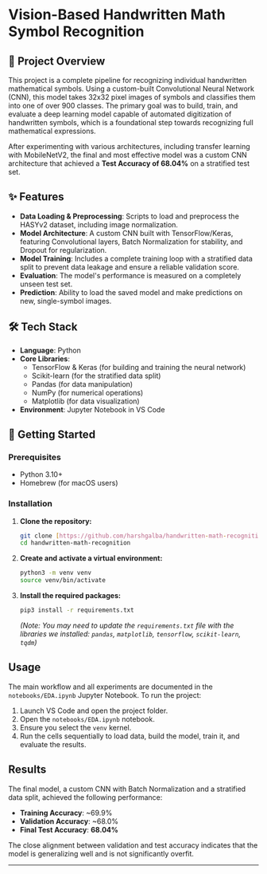 # Vision-Based Handwritten Math Symbol Recognition

## 📖 Project Overview

This project is a complete pipeline for recognizing individual handwritten mathematical symbols. Using a custom-built Convolutional Neural Network (CNN), this model takes 32x32 pixel images of symbols and classifies them into one of over 900 classes. The primary goal was to build, train, and evaluate a deep learning model capable of automated digitization of handwritten symbols, which is a foundational step towards recognizing full mathematical expressions.

After experimenting with various architectures, including transfer learning with MobileNetV2, the final and most effective model was a custom CNN architecture that achieved a **Test Accuracy of 68.04%** on a stratified test set.

## ✨ Features

-   **Data Loading & Preprocessing**: Scripts to load and preprocess the HASYv2 dataset, including image normalization.
-   **Model Architecture**: A custom CNN built with TensorFlow/Keras, featuring Convolutional layers, Batch Normalization for stability, and Dropout for regularization.
-   **Model Training**: Includes a complete training loop with a stratified data split to prevent data leakage and ensure a reliable validation score.
-   **Evaluation**: The model's performance is measured on a completely unseen test set.
-   **Prediction**: Ability to load the saved model and make predictions on new, single-symbol images.

## 🛠️ Tech Stack

-   **Language**: Python
-   **Core Libraries**:
    -   TensorFlow & Keras (for building and training the neural network)
    -   Scikit-learn (for the stratified data split)
    -   Pandas (for data manipulation)
    -   NumPy (for numerical operations)
    -   Matplotlib (for data visualization)
-   **Environment**: Jupyter Notebook in VS Code

## 🚀 Getting Started

### Prerequisites

-   Python 3.10+
-   Homebrew (for macOS users)

### Installation

1.  **Clone the repository:**
    ```bash
    git clone [https://github.com/harshgalba/handwritten-math-recognition.git](https://github.com/harshgalba/handwritten-math-recognition.git)
    cd handwritten-math-recognition
    ```

2.  **Create and activate a virtual environment:**
    ```bash
    python3 -m venv venv
    source venv/bin/activate
    ```

3.  **Install the required packages:**
    ```bash
    pip3 install -r requirements.txt
    ```
    *(Note: You may need to update the `requirements.txt` file with the libraries we installed: `pandas`, `matplotlib`, `tensorflow`, `scikit-learn`, `tqdm`)*

## Usage

The main workflow and all experiments are documented in the `notebooks/EDA.ipynb` Jupyter Notebook. To run the project:

1.  Launch VS Code and open the project folder.
2.  Open the `notebooks/EDA.ipynb` notebook.
3.  Ensure you select the `venv` kernel.
4.  Run the cells sequentially to load data, build the model, train it, and evaluate the results.

## Results

The final model, a custom CNN with Batch Normalization and a stratified data split, achieved the following performance:

-   **Training Accuracy**: ~69.9%
-   **Validation Accuracy**: ~68.0%
-   **Final Test Accuracy**: **68.04%**

The close alignment between validation and test accuracy indicates that the model is generalizing well and is not significantly overfit.

---
